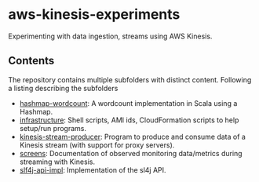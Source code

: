 # aws-kinesis-experiments
Experimenting with data ingestion, streams using AWS Kinesis.

## Contents

The repository contains multiple subfolders with distinct content. Following a listing describing the subfolders

- [hashmap-wordcount](./hashmap-wordcount): A wordcount implementation in Scala using a Hashmap.
- [infrastructure](./infrastructure): Shell scripts, AMI ids, CloudFormation scripts to help setup/run programs.
- [kinesis-stream-producer](./kinesis-stream-producer): Program to produce and consume data of a Kinesis stream (with support for proxy servers).
- [screens](./screens): Documentation of observed monitoring data/metrics during streaming with Kinesis.
- [slf4j-api-impl](./sl4j-api-impl): Implementation of the sl4j API.